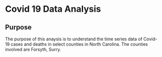 # Covid 19 Data Analysis

## Purpose

The purpose of this anaysis is to understand the time series data of Covid-19 cases and deaths in select counties in North Carolina. The counties involved are Forsyth, Surry. 

